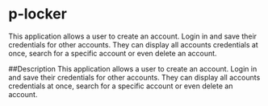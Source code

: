 # p-locker
This application allows a user to create an account. Login in and save their credentials for other accounts. They can display all accounts credentials at once, search for a specific account or even delete an account.

##Description
This application allows a user to create an account. Login in and save their credentials for other accounts. They can display all accounts credentials at once, search for a specific account or even delete an account.


